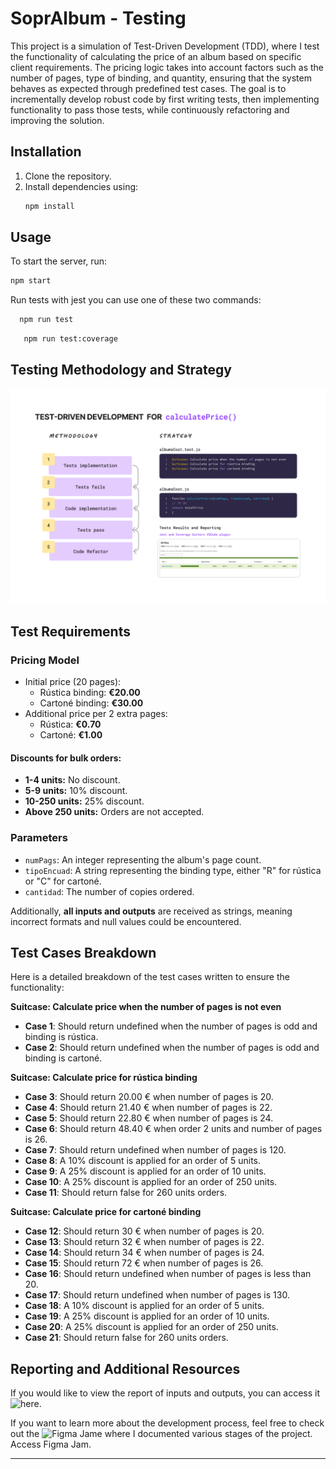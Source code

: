 # SoprAlbum - Testing

This project is a simulation of Test-Driven Development (TDD), where I test the functionality of calculating the price of an album based on specific client requirements. The pricing logic takes into account factors such as the number of pages, type of binding, and quantity, ensuring that the system behaves as expected through predefined test cases. The goal is to incrementally develop robust code by first writing tests, then implementing functionality to pass those tests, while continuously refactoring and improving the solution.

## Installation

1. Clone the repository.
2. Install dependencies using:
   ```bash
   npm install
   ```

## Usage

To start the server, run:

```bash
npm start
```

Run tests with jest you can use one of these two commands:

```bash
  npm run test
```

```bash
   npm run test:coverage
```

## Testing Methodology and Strategy

![Methodology and Strategy image](./public/methodology-and-strategy.png)

## Test Requirements

### Pricing Model

- Initial price (20 pages):
  - Rústica binding: **€20.00**
  - Cartoné binding: **€30.00**
- Additional price per 2 extra pages:
  - Rústica: **€0.70**
  - Cartoné: **€1.00**

#### Discounts for bulk orders:

- **1-4 units:** No discount.
- **5-9 units:** 10% discount.
- **10-250 units:** 25% discount.
- **Above 250 units:** Orders are not accepted.

### Parameters

- `numPags`: An integer representing the album's page count.
- `tipoEncuad`: A string representing the binding type, either "R" for rústica or "C" for cartoné.
- `cantidad`: The number of copies ordered.

Additionally, **all inputs and outputs** are received as strings, meaning incorrect formats and null values could be encountered.

## Test Cases Breakdown

Here is a detailed breakdown of the test cases written to ensure the functionality:

**Suitcase: Calculate price when the number of pages is not even**

- **Case 1**: Should return undefined when the number of pages is odd and binding is rústica.
- **Case 2**: Should return undefined when the number of pages is odd and binding is cartoné.

**Suitcase: Calculate price for rústica binding**

- **Case 3**: Should return 20.00 € when number of pages is 20.
- **Case 4**: Should return 21.40 € when number of pages is 22.
- **Case 5**: Should return 22.80 € when number of pages is 24.
- **Case 6**: Should return 48.40 € when order 2 units and number of pages is 26.
- **Case 7**: Should return undefined when number of pages is 120.
- **Case 8**: A 10% discount is applied for an order of 5 units.
- **Case 9**: A 25% discount is applied for an order of 10 units.
- **Case 10**: A 25% discount is applied for an order of 250 units.
- **Case 11**: Should return false for 260 units orders.

**Suitcase: Calculate price for cartoné binding**

- **Case 12**: Should return 30 € when number of pages is 20.
- **Case 13**: Should return 32 € when number of pages is 22.
- **Case 14**: Should return 34 € when number of pages is 24.
- **Case 15**: Should return 72 € when number of pages is 26.
- **Case 16**: Should return undefined when number of pages is less than 20.
- **Case 17**: Should return undefined when number of pages is 130.
- **Case 18**: A 10% discount is applied for an order of 5 units.
- **Case 19**: A 25% discount is applied for an order of 10 units.
- **Case 20**: A 25% discount is applied for an order of 250 units.
- **Case 21**: Should return false for 260 units orders.

## Reporting and Additional Resources

If you would like to view the report of inputs and outputs, you can access it ![here](https://drive.google.com/file/d/1KB6wzzEmwochsJbaN8a48vk2PCE1lZJf/view?usp=sharing).

If you want to learn more about the development process, feel free to check out the ![Figma Jame](https://www.figma.com/board/K2UCMwwdY7JsmcJDFU5tF6/SoprAlbum-Testing?node-id=0-1&t=fsxOiwF7r4mFlnCW-1) where I documented various stages of the project. Access Figma Jam.

---
